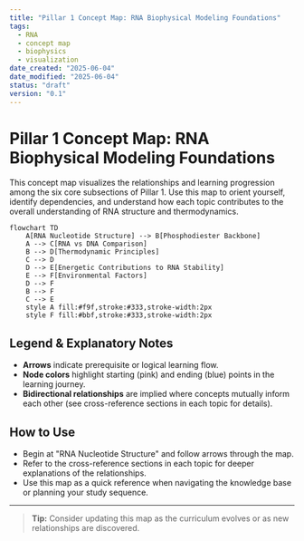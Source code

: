 ```yaml
---
title: "Pillar 1 Concept Map: RNA Biophysical Modeling Foundations"
tags:
  - RNA
  - concept map
  - biophysics
  - visualization
date_created: "2025-06-04"
date_modified: "2025-06-04"
status: "draft"
version: "0.1"
---
```


# Pillar 1 Concept Map: RNA Biophysical Modeling Foundations

This concept map visualizes the relationships and learning progression among the six core subsections of Pillar 1. Use this map to orient yourself, identify dependencies, and understand how each topic contributes to the overall understanding of RNA structure and thermodynamics.

```mermaid
flowchart TD
    A[RNA Nucleotide Structure] --> B[Phosphodiester Backbone]
    A --> C[RNA vs DNA Comparison]
    B --> D[Thermodynamic Principles]
    C --> D
    D --> E[Energetic Contributions to RNA Stability]
    E --> F[Environmental Factors]
    D --> F
    B --> F
    C --> E
    style A fill:#f9f,stroke:#333,stroke-width:2px
    style F fill:#bbf,stroke:#333,stroke-width:2px
```

## Legend & Explanatory Notes
- **Arrows** indicate prerequisite or logical learning flow.
- **Node colors** highlight starting (pink) and ending (blue) points in the learning journey.
- **Bidirectional relationships** are implied where concepts mutually inform each other (see cross-reference sections in each topic for details).

## How to Use
- Begin at "RNA Nucleotide Structure" and follow arrows through the map.
- Refer to the cross-reference sections in each topic for deeper explanations of the relationships.
- Use this map as a quick reference when navigating the knowledge base or planning your study sequence.

---
> **Tip:** Consider updating this map as the curriculum evolves or as new relationships are discovered.
